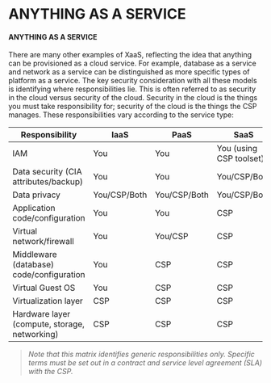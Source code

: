 # ANYTHING AS A SERVICE

#### ANYTHING AS A SERVICE

There are many other examples of XaaS, reflecting the idea that anything can be provisioned as a cloud service. For example, database as a service and network as a service can be distinguished as more specific types of platform as a service. The key security consideration with all these models is identifying where responsibilities lie. This is often referred to as security in the cloud versus security of the cloud. Security in the cloud is the things you must take responsibility for; security of the cloud is the things the CSP manages. These responsibilities vary according to the service type:

Responsibility | IaaS | PaaS | SaaS
---- | ---- | ---- | ----
IAM | You | You | You (using CSP toolset)
Data security (CIA attributes/backup) | You | You | You/CSP/Both
Data privacy | You/CSP/Both | You/CSP/Both | You/CSP/Both
Application code/configuration | You | You | CSP
Virtual network/firewall | You | You/CSP | CSP
Middleware (database) code/configuration | You | CSP | CSP
Virtual Guest OS | You | CSP | CSP
Virtualization layer | CSP | CSP | CSP
Hardware layer (compute, storage, networking) | CSP | CSP | CSP
  

> _Note that this matrix identifies generic responsibilities only. Specific terms must be set out in a contract and service level agreement (SLA) with the CSP._